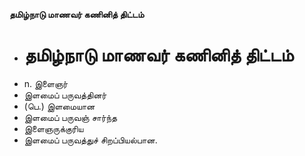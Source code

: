 **தமிழ்நாடு மாணவர் கணினித் திட்டம்**
- # தமிழ்நாடு மாணவர் கணினித் திட்டம்
- n. இளைஞர்
- இளமைப் பருவத்தினர்
- (பெ.) இளமையான
- இளமைப் பருவஞ் சார்ந்த
- இளைஞருக்குரிய
- இளமைப் பருவத்துச் சிறப்பியல்பான.

